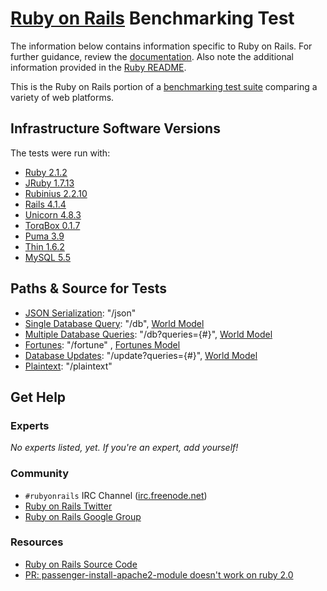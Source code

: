 # [Ruby on Rails](http://rubyonrails.org/) Benchmarking Test

The information below contains information specific to Ruby on Rails.
For further guidance, review the
[documentation](http://frameworkbenchmarks.readthedocs.org/en/latest/).
Also note the additional information provided in the [Ruby README](../).

This is the Ruby on Rails portion of a [benchmarking test suite](../../)
comparing a variety of web platforms.

## Infrastructure Software Versions

The tests were run with:

* [Ruby 2.1.2](http://www.ruby-lang.org/)
* [JRuby 1.7.13](http://jruby.org/)
* [Rubinius 2.2.10](http://rubini.us/)
* [Rails 4.1.4](http://rubyonrails.org/)
* [Unicorn 4.8.3](http://unicorn.bogomips.org/)
* [TorqBox 0.1.7](http://torquebox.org/torqbox/)
* [Puma 3.9](http://puma.io/)
* [Thin 1.6.2](http://code.macournoyer.com/thin/)
* [MySQL 5.5](https://dev.mysql.com/)

## Paths & Source for Tests

* [JSON Serialization](app/controllers/hello_world_controller.rb): "/json"
* [Single Database Query](app/controllers/hello_world_controller.rb): "/db", [World Model](app/models/world.rb)
* [Multiple Database Queries](app/controllers/hello_world_controller.rb): "/db?queries={#}", [World Model](app/models/world.rb)
* [Fortunes](app/controllers/hello_world_controller.rb): "/fortune" , [Fortunes Model](app/models/fortune.rb)
* [Database Updates](app/controllers/hello_world_controller.rb): "/update?queries={#}", [World Model](app/models/world.rb)
* [Plaintext](app/controllers/hello_world_controller.rb): "/plaintext"

## Get Help

### Experts

_No experts listed, yet. If you're an expert, add yourself!_

### Community

* `#rubyonrails` IRC Channel ([irc.freenode.net](http://freenode.net/))
* [Ruby on Rails Twitter](https://twitter.com/rails)
* [Ruby on Rails Google Group](https://groups.google.com/forum/#!forum/rubyonrails-talk)

### Resources

* [Ruby on Rails Source Code](https://github.com/rails/rails)
* [PR: passenger-install-apache2-module doesn't work on ruby 2.0](https://github.com/FooBarWidget/passenger/pull/71)

